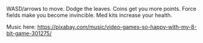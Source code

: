 WASD/arrows to move.
Dodge the leaves. 
Coins get you more points. 
Force fields make you become invincible.
Med kits increase your health.

Music here: https://pixabay.com/music/video-games-so-happy-with-my-8-bit-game-301275/
